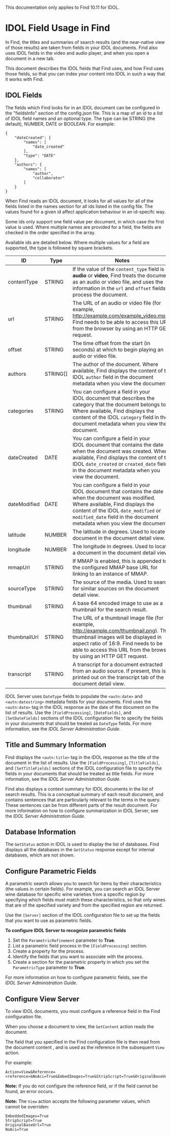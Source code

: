 This documentation only applies to Find 10.11 for IDOL.

# IDOL Field Usage in Find #
In Find, the titles and summaries of search results (and the near-native view of those results) are taken from fields in your IDOL documents. Find also uses IDOL fields in the video and audio player, and when you open a document in a new tab.

This document describes the IDOL fields that Find uses, and how Find uses those fields, so that you can index your content into IDOL in such a way that it works with Find.

## IDOL Fields ##
The fields which Find looks for in an IDOL document can be configured in the "fieldsInfo" section of the config.json file. This is a map of an id to a list of IDOL field names and an optional type. The type can be STRING (the default), NUMBER, DATE or BOOLEAN. For example:

````
{
    "dateCreated": {
        "names": [
            "date_created"
        ],
        "type": "DATE"
    },
    "authors": {
        "names": [
            "author",
            "collaborator"
        ]
    }
}
````

When Find reads an IDOL document, it looks for all values for all of the fields listed in the names section for all ids listed in the config file. The values found for a given id affect application behaviour in an id-specifc way.

Some ids only support one field value per document, in which case the first value is used. Where multiple names are provided for a field, the fields are checked in the order specified in the array.

Available ids are detailed below. Where multiple values for a field are supported, the type is followed by square brackets.

| ID            | Type | Notes                                                 | Default Names            |
| ------------- | ---- | ----------------------------------------------------- | ------------------------ |
| contentType | STRING | If the value of the `content_type` field is **audio** or **video**, Find treats the document as an audio or video file, and uses the information in the `url` and `offset` fields to process the document. | AU_REPOSITORY_METADATA_TYPE_STRING |
| url | STRING | The URL of an audio or video file (for example, http://example.com/example_video.mp4). Find needs to be able to access this URL from the browser by using an HTTP GET request. | AU_REPOSITORY_METADATA_URL_FILE_STRING |
| offset | STRING | The time offset from the start (in seconds) at which to begin playing an audio or video file. | OFFSET |
| authors | STRING[] | The author of the document. Where available, Find displays the content of the IDOL `author` field in the document metadata when you view the document. | AU_DOCUMENT_METADATA_AUTHOR_STRING |
| categories | STRING | You can configure a field in your IDOL document that describes the category that the document belongs to. Where available, Find displays the content of the IDOL `category` field in the document metadata when you view the document. | AU_REPOSITORY_METADATA_CATEGORY_STRING |
| dateCreated | DATE | You can configure a field in your IDOL document that contains the date when the document was created. Where available, Find displays the content of the IDOL `date_created` or `created_date` field in the document metadata when you view the document. | AU_DOCUMENT_METADATA_DATE_CREATED_EPOCHSECONDS |
| dateModified | DATE | You can configure a field in your IDOL document that contains the date when the document was modified. Where available, Find displays the content of the IDOL `date_modified` or `modified_date` field in the document metadata when you view the document. | AU_DOCUMENT_METADATA_DATE_MODIFIED_EPOCHSECONDS |
| latitude | NUMBER | The latitude in degrees. Used to locate a document in the document detail view. | LAT |
| longitude | NUMBER | The longitude in degrees. Used to locate a document in the document detail view. | LON |
| mmapUrl | STRING | If MMAP is enabled, this is appended to the configured MMAP base URL for linking to an instance of MMAP. | MMAP_PROXY_URL |
| sourceType | STRING | The source of the media. Used to search for similar sources on the document detail view. | SOURCETYPE |
| thumbnail | STRING | A base 64 encoded image to use as a thumbnail for the search result. | PREVIEW_THUMBNAIL_BASE64 |
| thumbnailUrl | STRING | The URL of a thumbnail image file (for example, http://example.com/thumbnail.png). The thumbnail images will be displayed in aspect ratio of 16:9. Find needs to be able to access this URL from the browser by using an HTTP GET request. | THUMBNAIL_URL |
| transcript | STRING | A transcript for a document extracted from an audio source. If present, this is printed out on the transcript tab of the document detail view. | TRANSCRIPTION_CONTENT |

IDOL Server uses `DateType` fields to populate the `<autn:date>` and `<autn:datestring>` metadata fields for your documents. Find uses the `<autn:date>` tag in the IDOL response as the date of the document on the list of results. Use the `[FieldProcessing]`, `[DateFields]`, and `[SetDateFields]` sections of the IDOL configuration file to specify the fields in your documents that should be treated as `DateType` fields. For more information, see the *IDOL Server Administration Guide*.

## Title and Summary Information ##
Find displays the `<autn:title>` tag in the IDOL response as the title of the document in the list of results. Use the `[FieldProcessing]`, `[TitleFields]`, and `[SetTitleFields]` sections of the IDOL configuration file to specify the fields in your documents that should be treated as title fields. For more information, see the *IDOL Server Administration Guide*.
        
Find also displays a context summary for IDOL documents in the list of search results. This is a conceptual summary of each result document, and contains sentences that are particularly relevant to the terms in the query. These sentences can be from different parts of the result document. For more information on how to configure summarization in IDOL Server, see the *IDOL Server Administration Guide*.

## Database Information ##

The `GetStatus` action in IDOL is used to display the list of databases. Find displays all the databases in the `GetStatus` response except for internal databases, which are not shown.

## Configure Parametric Fields ##
A parametric search allows you to search for items by their characteristics (the values in certain fields).  For example, you can search an IDOL Server wine database for specific wine varieties from a specific region by specifying which fields must match these characteristics, so that only wines that are of the specified variety and from the specified region are returned.
        
Use the `[Server]` section of the IDOL configuration file to set up the fields that you want to use as parametric fields.

**To configure IDOL Server to recognize parametric fields**

1. Set the `ParametricRefinement` parameter to **True**.
1. List a parametric field process in the `[FieldProcessing]` section.
1. Create a property for the process.
1. Identify the fields that you want to associate with the process.
1. Create a section for the parametric property in which you set the `ParametricType` parameter to **True**.

For more information on how to configure parametric fields, see the *IDOL Server Administration Guide*.

## Configure View Server ##
        
To view IDOL documents, you must configure a reference field in the Find configuration file.

When you choose a document to view, the `GetContent` action reads the document.

The field that you specified in the Find configuration file is then read from the document content , and is used as the reference in the subsequent `View` action.

For example:

    Action=View&Reference=<reference>&NoAci=True&EmbedImages=True&StripScript=True&OriginalBaseUrl=True

**Note:** If you do not configure the reference field, or if the field cannot be found, an error occurs.

**Note:** The `View` action accepts the following parameter values, which cannot be overriden:

    EmbeddedImages=True
    StripScript=True
    OriginalBaseUrl=True
    NoAci=True